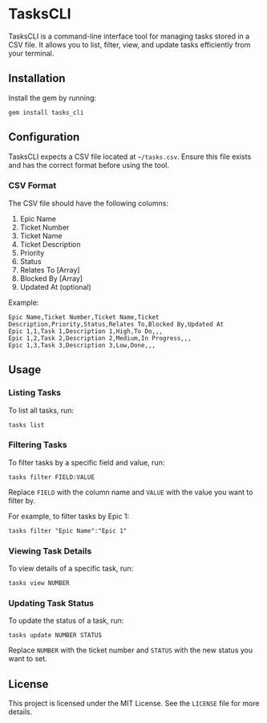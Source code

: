 # TasksCLI

TasksCLI is a command-line interface tool for managing tasks stored in a CSV file. It allows you to list, filter, view, and update tasks efficiently from your terminal.

## Installation

Install the gem by running:

```
gem install tasks_cli
```

## Configuration

TasksCLI expects a CSV file located at `~/tasks.csv`. Ensure this file exists and has the correct format before using the tool.

### CSV Format

The CSV file should have the following columns:

1. Epic Name
2. Ticket Number
3. Ticket Name
4. Ticket Description
5. Priority
6. Status
7. Relates To [Array]
8. Blocked By [Array]
9. Updated At (optional)

Example:

```
Epic Name,Ticket Number,Ticket Name,Ticket Description,Priority,Status,Relates To,Blocked By,Updated At
Epic 1,1,Task 1,Description 1,High,To Do,,,
Epic 1,2,Task 2,Description 2,Medium,In Progress,,,
Epic 1,3,Task 3,Description 3,Low,Done,,,
```

## Usage

### Listing Tasks

To list all tasks, run:

```
tasks list
```

### Filtering Tasks

To filter tasks by a specific field and value, run:

```
tasks filter FIELD:VALUE
```

Replace `FIELD` with the column name and `VALUE` with the value you want to filter by.

For example, to filter tasks by Epic 1:

```
tasks filter "Epic Name":"Epic 1" 
```

### Viewing Task Details

To view details of a specific task, run:

```
tasks view NUMBER
```

### Updating Task Status

To update the status of a task, run:

```
tasks update NUMBER STATUS
```

Replace `NUMBER` with the ticket number and `STATUS` with the new status you want to set.

## License

This project is licensed under the MIT License. See the `LICENSE` file for more details.




